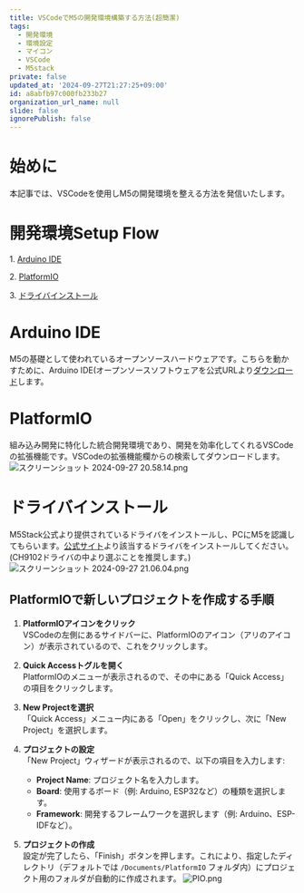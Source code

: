 ```yaml
---
title: VSCodeでM5の開発環境構築する方法(超簡潔)
tags:
  - 開発環境
  - 環境設定
  - マイコン
  - VSCode
  - M5stack
private: false
updated_at: '2024-09-27T21:27:25+09:00'
id: a8abfb97c000fb233b27
organization_url_name: null
slide: false
ignorePublish: false
---
```

# 始めに
本記事では、VSCodeを使用しM5の開発環境を整える方法を発信いたします。

# 開発環境Setup Flow

1\. [Arduino IDE](https://www.arduino.cc/en/software)

2\. [PlatformIO](https://www.arduino.cc/en/software)

3\. [ドライバインストール](https://docs.m5stack.com/en/download)

# Arduino IDE
M5の基礎として使われているオープンソースハードウェアです。こちらを動かすために、Arduino IDE(オープンソースソフトウェアを公式URLより[ダウンロード](https://www.arduino.cc/en/software)します。

# PlatformIO

組み込み開発に特化した統合開発環境であり、開発を効率化してくれるVSCodeの拡張機能です。VSCodeの拡張機能欄からの検索してダウンロードします。
![スクリーンショット 2024-09-27 20.58.14.png](https://qiita-image-store.s3.ap-northeast-1.amazonaws.com/0/3814349/df14f61a-f600-26f4-e44b-37c65841aaaa.png)

# ドライバインストール

M5Stack公式より提供されているドライバをインストールし、PCにM5を認識してもらいます。[公式サイト](https://docs.m5stack.com/en/download)より該当するドライバをインストールしてください。
(CH9102ドライバの中より選ぶことを推奨します。)
![スクリーンショット 2024-09-27 21.06.04.png](https://qiita-image-store.s3.ap-northeast-1.amazonaws.com/0/3814349/577adab6-9ba2-2de5-97d7-6c113efd0dbd.png)

## PlatformIOで新しいプロジェクトを作成する手順

1. **PlatformIOアイコンをクリック**  
   VSCodeの左側にあるサイドバーに、PlatformIOのアイコン（アリのアイコン）が表示されているので、これをクリックします。

2. **Quick Accessトグルを開く**  
   PlatformIOのメニューが表示されるので、その中にある「Quick Access」の項目をクリックします。

3. **New Projectを選択**  
   「Quick Access」メニュー内にある「Open」をクリックし、次に「New Project」を選択します。

4. **プロジェクトの設定**  
   「New Project」ウィザードが表示されるので、以下の項目を入力します:
   - **Project Name**: プロジェクト名を入力します。
   - **Board**: 使用するボード（例: Arduino, ESP32など）の種類を選択します。
   - **Framework**: 開発するフレームワークを選択します（例: Arduino、ESP-IDFなど）。

5. **プロジェクトの作成**  
   設定が完了したら、「Finish」ボタンを押します。これにより、指定したディレクトリ（デフォルトでは `/Documents/PlatformIO` フォルダ内）にプロジェクト用のフォルダが自動的に作成されます。
![PIO.png](https://qiita-image-store.s3.ap-northeast-1.amazonaws.com/0/3814349/7493e2cd-2c1c-fc40-9c08-f9c0152f09d1.png)

